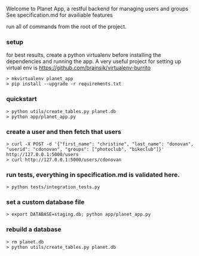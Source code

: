 Welcome to Planet App, a restful backend for managing users and groups
See specification.md for availiable features

run all of commands from the root of the project.

### setup
for best results, create a python virtualenv before installing the
dependencies and running the app.
A very useful project for setting up virtual env is
https://github.com/brainsik/virtualenv-burrito

```
> mkvirtualenv planet_app
> pip install --upgrade -r requirements.txt
```
### quickstart
```
> python utils/create_tables.py planet.db
> python app/planet_app.py
```
### create a user and then fetch that users
```
> curl -X POST -d '{"first_name": "christine", "last_name": "donovan", "userid": "cdonovan", "groups": ["photoclub", "bikeclub"]}' http://127.0.0.1:5000/users
> curl http://127.0.0.1:5000/users/cdonovan
```

### run tests, everything in specification.md is validated here.
```
> python tests/integration_tests.py
```
### set a custom database file
```
> export DATABASE=staging.db; python app/planet_app.py
```

### rebuild a database
```
> rm planet.db
> python utils/create_tables.py planet.db
```